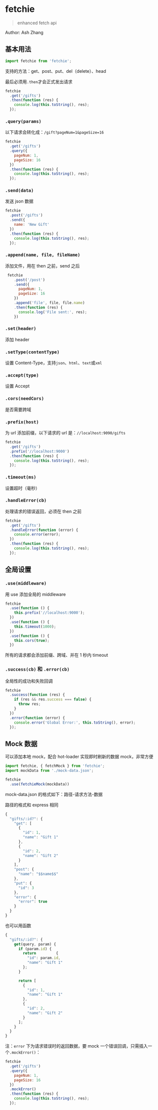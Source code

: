 fetchie
=======

> enhanced fetch api

Author: Ash Zhang


基本用法
-------

```javascript
import fetchie from 'fetchie';
```


支持的方法：get、post、put、del（delete）、head

最后必须用`.then`才会正式发出请求

```javascript
fetchie
  .get('/gifts')
  .then(function (res) {
    console.log(this.toString(), res);
  });
```

### `.query(params)`

以下请求会转化成：`/gift?pageNum=1&pageSize=16`

```javascript
fetchie
  .get('/gifts')
  .query({
    pageNum: 1,
    pageSize: 16
  })
  .then(function (res) {
    console.log(this.toString(), res);
  });
```

### `.send(data)`

发送 json 数据

```javascript
fetchie
  .post('/gifts')
  .send({
    name: 'New Gift'
  })
  .then(function (res) {
    console.log(this.toString(), res);
  });
```

### `.append(name, file, fileName)`

添加文件，用在 then 之前，send 之后

```javascript
 fetchie
    .post('/post')
    .send({
      pageNum: 1,
      pageSize: 16
    })
    .append('file', file, file.name)
    .then(function (res) {
      console.log('File sent:', res);
    })
```

### `.set(header)`

添加 header

### `.setType(contentType)`

设置 Content-Type，支持`json`、`html`、`text`或`xml`

### `.accept(type)`

设置 Accept

### `.cors(needCors)`

是否需要跨域

### `.prefix(host)`

为 url 添加前缀，以下请求的 url 是：`//localhost:9090/gifts`

```javascript
fetchie
  .get('/gifts')
  .prefix('//localhost:9000')
  .then(function (res) {
    console.log(this.toString(), res);
  });
```

### `.timeout(ms)`

设置超时（毫秒）

### `.handleError(cb)`

处理请求的错误返回，必须在 then 之前

```javascript
fetchie
  .get('/gifts')
  .handleError(function (error) {
    console.error(error);
  })
  .then(function (res) {
    console.log(this.toString(), res);
  });
```

全局设置
-------

### `.use(middleware)`

用 use 添加全局的 middleware

```javascript
fetchie
  .use(function () {
    this.prefix('//localhost:9000');
  })
  .use(function () {
    this.timeout(1000);
  })
  .use(function () {
    this.cors(true);
  })
```

所有的请求都会添加前缀、跨域、并在 1 秒内 timeout

### `.success(cb)` 和 `.error(cb)`

全局性的成功和失败回调

```javascript
fetchie
  .success(function (res) {
    if (res && res.success === false) {
      throw res;
    }
  })
  .error(function (error) {
    console.error('Global Error:', this.toString(), error);
  });
```

Mock 数据
--------

可以添加本地 mock，配合 hot-loader 实现即时刷新的数据 mock，非常方便

```javascript
import fetchie, { fetchMock } from 'fetchie';
import mockData from './mock-data.json';

fetchie
  .use(fetchieMock(mockData))
```

mock-data.json 的格式如下：路径-请求方法-数据

路径的格式和 express 相同

```javascript
{
  "gifts/:id?": {
    "get": [
      {
        "id": 1,
        "name": "Gift 1"
      },
      {
        "id": 2,
        "name": "Gift 2"
      }
    ],
    "post": {
      "name": "$$name$$"
    },
    "put": {
      "id": 3
    },
    "error": {
      "error": true
    }
  }
}
```

也可以用函数

```javascript
{
  "gifts/:id?": {
    get(query, param) {
      if (param.id) {
        return         {
          "id": param.id,
          "name": "Gift 1"
        };
      }

      return [
        {
          "id": 1,
          "name": "Gift 1"
        },
        {
          "id": 2,
          "name": "Gift 2"
        }
      ];
    }
  }
}
```

注：`error` 下为请求错误时的返回数据，要 mock 一个错误回调，只需插入一个`.mockError()`：

```javascript
fetchie
  .get('/gifts')
  .query({
    pageNum: 1,
    pageSize: 16
  })
  .mockError()
  .then(function (res) {
    console.log(this.toString(), res);
  });
```

